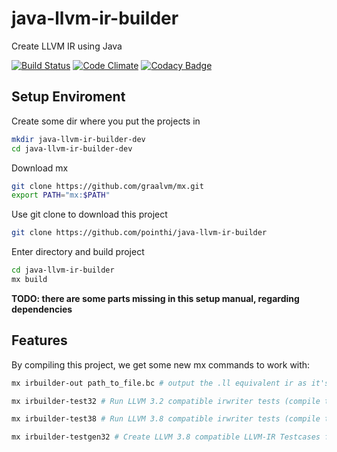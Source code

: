 # java-llvm-ir-builder
Create LLVM IR using Java

[![Build Status](https://travis-ci.org/pointhi/java-llvm-ir-builder.svg?branch=master)](https://travis-ci.org/pointhi/java-llvm-ir-builder)
[![Code Climate](https://codeclimate.com/github/pointhi/java-llvm-ir-builder/badges/gpa.svg)](https://codeclimate.com/github/pointhi/java-llvm-ir-builder)
[![Codacy Badge](https://api.codacy.com/project/badge/Grade/2b33c63bf7b147ecb07e28d7a86fb574)](https://www.codacy.com/app/pointhi/java-llvm-ir-builder?utm_source=github.com&amp;utm_medium=referral&amp;utm_content=pointhi/java-llvm-ir-builder&amp;utm_campaign=Badge_Grade)

## Setup Enviroment

Create some dir where you put the projects in

```bash
mkdir java-llvm-ir-builder-dev
cd java-llvm-ir-builder-dev
```

Download mx

```bash
git clone https://github.com/graalvm/mx.git
export PATH="mx:$PATH"
```

Use git clone to download this project

```bash
git clone https://github.com/pointhi/java-llvm-ir-builder
```

Enter directory and build project

```bash
cd java-llvm-ir-builder
mx build
```

**TODO: there are some parts missing in this setup manual, regarding dependencies**

## Features

By compiling this project, we get some new mx commands to work with:

```bash
mx irbuilder-out path_to_file.bc # output the .ll equivalent ir as it's parsed by Sulong
```

```bash
mx irbuilder-test32 # Run LLVM 3.2 compatible irwriter tests (compile testsuite and test the written output)
```

```bash
mx irbuilder-test38 # Run LLVM 3.8 compatible irwriter tests (compile testsuite and test the written output)
```

```bash
mx irbuilder-testgen32 # Create LLVM 3.8 compatible LLVM-IR Testcases from scratch and use them to test Sulong
```
